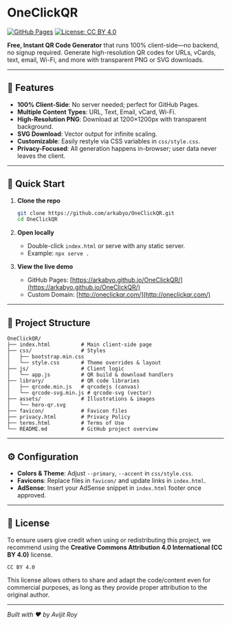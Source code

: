 # OneClickQR

[![GitHub Pages](https://img.shields.io/badge/demo-GitHub%20Pages-blue)](https://arkabyo.github.io/OneClickQR/)
[![License: CC BY 4.0](https://img.shields.io/badge/License-CC%20BY%204.0-lightgrey.svg)](https://creativecommons.org/licenses/by/4.0/)

**Free, Instant QR Code Generator** that runs 100% client-side—no backend, no signup required. Generate high-resolution QR codes for URLs, vCards, text, email, Wi-Fi, and more with transparent PNG or SVG downloads.

---

## 🎯 Features

* **100% Client-Side**: No server needed; perfect for GitHub Pages.
* **Multiple Content Types**: URL, Text, Email, vCard, Wi-Fi.
* **High-Resolution PNG**: Download at 1200×1200px with transparent background.
* **SVG Download**: Vector output for infinite scaling.
* **Customizable**: Easily restyle via CSS variables in `css/style.css`.
* **Privacy-Focused**: All generation happens in-browser; user data never leaves the client.

---

## 🚀 Quick Start

1. **Clone the repo**

   ```bash
   git clone https://github.com/arkabyo/OneClickQR.git
   cd OneClickQR
   ```
2. **Open locally**

   * Double-click `index.html` or serve with any static server.
   * Example: `npx serve .`
3. **View the live demo**

   * GitHub Pages: [https://arkabyo.github.io/OneClickQR/](https://arkabyo.github.io/OneClickQR/)
   * Custom Domain: [http://oneclickqr.com/](http://oneclickqr.com/)

---

## 📁 Project Structure

```
OneClickQR/
├── index.html          # Main client-side page
├── css/                # Styles
│   ├── bootstrap.min.css
│   └── style.css       # Theme overrides & layout
├── js/                 # Client logic
│   └── app.js          # QR build & download handlers
├── library/            # QR code libraries
│   ├── qrcode.min.js   # qrcodejs (canvas)
│   └── qrcode-svg.min.js # qrcode-svg (vector)
├── assets/             # Illustrations & images
│   └── hero-qr.svg
├── favicon/            # Favicon files
├── privacy.html        # Privacy Policy
├── terms.html          # Terms of Use
└── README.md           # GitHub project overview
```

---

## ⚙️ Configuration

* **Colors & Theme**: Adjust `--primary`, `--accent` in `css/style.css`.
* **Favicons**: Replace files in `favicon/` and update links in `index.html`.
* **AdSense**: Insert your AdSense snippet in `index.html` footer once approved.

---

## 📄 License

To ensure users give credit when using or redistributing this project, we recommend using the **Creative Commons Attribution 4.0 International (CC BY 4.0)** license.

```text
CC BY 4.0
```

This license allows others to share and adapt the code/content even for commercial purposes, as long as they provide proper attribution to the original author.

---

*Built with ❤️ by Avijit Roy*

